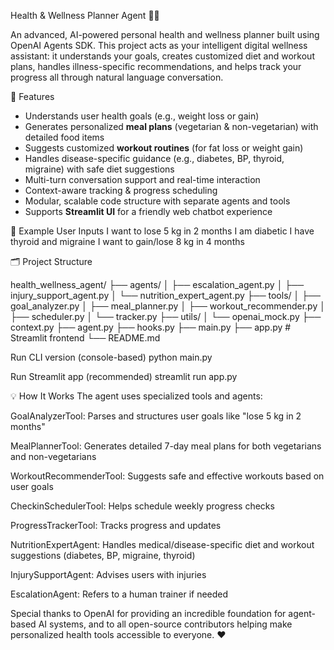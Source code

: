 Health & Wellness Planner Agent 🏃‍♀️

An advanced, AI-powered personal health and wellness planner built using OpenAI Agents SDK. This project acts as your intelligent digital wellness assistant: it understands your goals, creates customized diet and workout plans, handles illness-specific recommendations, and helps track your progress all through natural language conversation.

🚀 Features

- Understands user health goals (e.g., weight loss or gain)
- Generates personalized **meal plans** (vegetarian & non-vegetarian) with detailed food items
- Suggests customized **workout routines** (for fat loss or weight gain)
- Handles disease-specific guidance (e.g., diabetes, BP, thyroid, migraine) with safe diet suggestions
- Multi-turn conversation support and real-time interaction
- Context-aware tracking & progress scheduling
- Modular, scalable code structure with separate agents and tools
- Supports **Streamlit UI** for a friendly web chatbot experience

💬 Example User Inputs
I want to lose 5 kg in 2 months
I am diabetic
I have thyroid and migraine
I want to gain/lose 8 kg in 4 months



🗂️ Project Structure

health_wellness_agent/
├── agents/
│ ├── escalation_agent.py
│ ├── injury_support_agent.py
│ └── nutrition_expert_agent.py
├── tools/
│ ├── goal_analyzer.py
│ ├── meal_planner.py
│ ├── workout_recommender.py
│ ├── scheduler.py
│ └── tracker.py
├── utils/
│ └── openai_mock.py
├── context.py
├── agent.py
├── hooks.py
├── main.py
├── app.py # Streamlit frontend
└── README.md


Run CLI version (console-based)
python main.py

Run Streamlit app (recommended)
streamlit run app.py



💡 How It Works
The agent uses specialized tools and agents:

GoalAnalyzerTool: Parses and structures user goals like "lose 5 kg in 2 months"

MealPlannerTool: Generates detailed 7-day meal plans for both vegetarians and non-vegetarians

WorkoutRecommenderTool: Suggests safe and effective workouts based on user goals

CheckinSchedulerTool: Helps schedule weekly progress checks

ProgressTrackerTool: Tracks progress and updates

NutritionExpertAgent: Handles medical/disease-specific diet and workout suggestions (diabetes, BP, migraine, thyroid)

InjurySupportAgent: Advises users with injuries

EscalationAgent: Refers to a human trainer if needed






Special thanks to OpenAI for providing an incredible foundation for agent-based AI systems, and to all open-source contributors helping make personalized health tools accessible to everyone. ❤️


